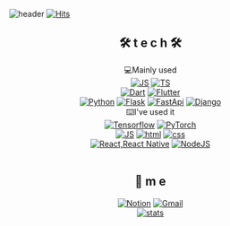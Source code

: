 ![header](https://capsule-render.vercel.app/api?type=waving&color=gradient&height=300&section=header&text=CMS&fontSize=70)
[![Hits](https://hits.seeyoufarm.com/api/count/incr/badge.svg?url=https%3A%2F%2Fgithub.com%2Fmstagon&count_bg=%234BC3E9&title_bg=%2300FF9C&icon=bilibili.svg&icon_color=%23E30000&title=Today&edge_flat=false)](https://github.com/mstagon)
<div align=center>

## 🛠️ t e c h 🛠️
💻Mainly used
<br>
[![JS](https://img.shields.io/badge/JavaScript-F7DF1E?style=flat-square&logo=JavaScript&logoColor=black)](https://github.com/mstagon)
[![TS](https://img.shields.io/badge/TypeScript-235A97?style=flat-square&logo=TypeScript&logoColor=white)](https://github.com/mstagon)
<br>
[![Dart](https://img.shields.io/badge/Dart-0175C2?style=flat-square&logo=dart&logoColor=white)](https://github.com/mstagon)
[![Flutter](https://img.shields.io/badge/Flutter-51BFF0?style=flat-square&logo=flutter&logoColor=white)](https://github.com/mstagon)
<br>
[![Python](https://img.shields.io/badge/Python-3776AB?style=flat-square&logo=python&logoColor=white)](https://github.com/mstagon)
[![Flask](https://img.shields.io/badge/Flask-000000?style=flat-square&logo=flask&logoColor=white)](https://github.com/mstagon)
[![FastApi](https://img.shields.io/badge/FastApi-009688?style=flat-square&logo=fastapi&logoColor=white)](https://github.com/mstagon)
[![Django](https://img.shields.io/badge/Django-092E20?style=flat-square&logo=django&logoColor=white)](https://github.com/mstagon)
<br>
⌨️I've used it
<br>
[![Tensorflow](https://img.shields.io/badge/TensorFlow-FF6F00?style=flat-square&logo=tensorflow&logoColor=white)](https://github.com/mstagon)
[![PyTorch](https://img.shields.io/badge/PyTorch-EE4C2C?style=flat-square&logo=pytorch&logoColor=white)](https://github.com/mstagon)
<br>
[![JS](https://img.shields.io/badge/JavaScript-F7DF1E?style=flat-square&logo=JavaScript&logoColor=black)](https://github.com/mstagon) [![html](https://img.shields.io/badge/Html-E34F26?style=flat-square&logo=Html5&logoColor=white)](https://github.com/mstagon) [![css](https://img.shields.io/badge/CSS-1572B6?style=flat-square&logo=CSS3&logoColor=white)](https://github.com/mstagon)
<br>
[![React,React Native](https://img.shields.io/badge/React%20/%20ReactNative-61DAFB?style=flat-square&logo=React&logoColor=black)](https://github.com/mstagon) [![NodeJS](https://img.shields.io/badge/Node.js-339933?style=flat-square&logo=Node.js&logoColor=white)](https://github.com/mstagon)
<br>
<br>
## 💫 m e 
[![Notion](https://img.shields.io/badge/Notion-000000?style=flat-square&logo=notion&logoColor=white)](https://github.com/mstagon)  [![Gmail](https://img.shields.io/badge/Gmail-EA4335?style=flat-square&logo=Gmail&logoColor=white)](mailto:devcms21@gmail.com)
<br>
[![stats](https://github-readme-stats.vercel.app/api?username=mstagon)](https://github.com/anuraghazra/github-readme-stats)
